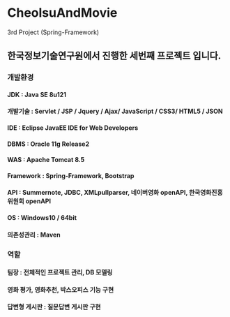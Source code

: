 # CheolsuAndMovie
3rd Project (Spring-Framework)

## 한국정보기술연구원에서 진행한 세번째 프로젝트 입니다.

### 개발환경
#### JDK : Java SE 8u121
#### 개발기술 : Servlet / JSP / Jquery / Ajax/ JavaScript / CSS3/ HTML5 / JSON
#### IDE : Eclipse JavaEE IDE for Web Developers
#### DBMS : Oracle 11g Release2
#### WAS : Apache Tomcat 8.5
#### Framework : Spring-Framework, Bootstrap
#### API : Summernote, JDBC, XMLpullparser, 네이버영화 openAPI, 한국영화진흥위원회 openAPI
#### OS : Windows10 / 64bit
#### 의존성관리 : Maven

### 역할
#### 팀장 : 전체적인 프로젝트 관리, DB 모델링
#### 영화 평가, 영화추천, 박스오피스 기능 구현
#### 답변형 게시판 : 질문답변 게시판 구현
